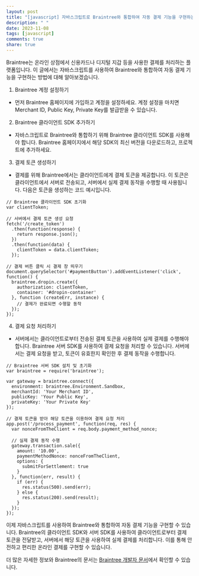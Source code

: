 ```yaml
---
layout: post
title: "[javascript] 자바스크립트로 Braintree와 통합하여 자동 결제 기능을 구현하는 방법에 대해 설명해주세요."
description: " "
date: 2023-11-08
tags: [javascript]
comments: true
share: true
---
```


Braintree는 온라인 상점에서 신용카드나 디지털 지갑 등을 사용한 결제를 처리하는 플랫폼입니다. 이 글에서는 자바스크립트를 사용하여 Braintree와 통합하여 자동 결제 기능을 구현하는 방법에 대해 알아보겠습니다.

1. Braintree 계정 설정하기
  - 먼저 Braintree 홈페이지에 가입하고 계정을 설정하세요. 계정 설정을 마치면 Merchant ID, Public Key, Private Key를 발급받을 수 있습니다.

2. Braintree 클라이언트 SDK 추가하기
  - 자바스크립트로 Braintree와 통합하기 위해 Braintree 클라이언트 SDK를 사용해야 합니다. Braintree 홈페이지에서 해당 SDK의 최신 버전을 다운로드하고, 프로젝트에 추가하세요.

3. 결제 토큰 생성하기
  - 결제를 위해 Braintree에서는 클라이언트에게 결제 토큰을 제공합니다. 이 토큰은 클라이언트에서 서버로 전송되고, 서버에서 실제 결제 동작을 수행할 때 사용됩니다. 다음은 토큰을 생성하는 코드 예시입니다.

```
// Braintree 클라이언트 SDK 초기화
var clientToken;

// 서버에서 결제 토큰 생성 요청
fetch('/create_token')
  .then(function(response) {
    return response.json();
  })
  .then(function(data) {
    clientToken = data.clientToken;
  });

// 결제 버튼 클릭 시 결제 창 띄우기
document.querySelector('#paymentButton').addEventListener('click', function() {
  braintree.dropin.create({
    authorization: clientToken,
    container: '#dropin-container'
  }, function (createErr, instance) {
    // 결제가 완료되면 수행할 동작
  });
});
```

4. 결제 요청 처리하기
  - 서버에서는 클라이언트로부터 전송된 결제 토큰을 사용하여 실제 결제를 수행해야 합니다. Braintree 서버 SDK를 사용하여 결제 요청을 처리할 수 있습니다. 서버에서는 결제 요청을 받고, 토큰이 유효한지 확인한 후 결제 동작을 수행합니다.

```
// Braintree 서버 SDK 설치 및 초기화
var braintree = require('braintree');

var gateway = braintree.connect({
  environment: braintree.Environment.Sandbox,
  merchantId: 'Your Merchant ID',
  publicKey: 'Your Public Key',
  privateKey: 'Your Private Key'
});

// 결제 토큰을 받아 해당 토큰을 이용하여 결제 요청 처리
app.post('/process_payment', function(req, res) {
  var nonceFromTheClient = req.body.payment_method_nonce;

  // 실제 결제 동작 수행
  gateway.transaction.sale({
    amount: '10.00',
    paymentMethodNonce: nonceFromTheClient,
    options: {
      submitForSettlement: true
    }
  }, function(err, result) {
    if (err) {
      res.status(500).send(err);
    } else {
      res.status(200).send(result);
    }
  });
});
```

이제 자바스크립트를 사용하여 Braintree와 통합하여 자동 결제 기능을 구현할 수 있습니다. Braintree의 클라이언트 SDK와 서버 SDK를 사용하여 클라이언트로부터 결제 토큰을 전달받고, 서버에서 해당 토큰을 사용하여 실제 결제를 처리합니다. 이를 통해 안전하고 편리한 온라인 결제를 구현할 수 있습니다.

더 많은 자세한 정보와 Braintree의 문서는 [Braintree 개발자 문서](https://developers.braintreepayments.com/)에서 확인할 수 있습니다.